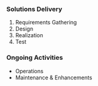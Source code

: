 ### Solutions Delivery
1. Requirements Gathering
2. Design
3. Realization
4. Test

### Ongoing Activities
- Operations
- Maintenance & Enhancements